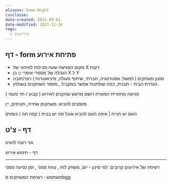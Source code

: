 ```yaml
---
aliases: Game Night
cssclasse: 
date-created: 2021-09-01
date-modified: 2023-11-16
tags:
  - פרוייקטים
---
```


דף  - form פתיחת אירוע
------------------
- מקום הפגישה שעה סבילות לאיחור של X דקות.
- הגבלה של מספרי אומרי `כן` בן X ל Y
- סגנון משחקים ( למשל: אסטרטגיה, חברתי, שיתוף פעולה, מיניאטורות )
רצוי/חובה
- הגדרת הבית - תבנית, כמה שולחנות אפשר במקביל , מספר השחקנים בשולחן.

פגישה מחזורית
המארח רושם  מראש שחקנים לאירוע ( קבוע / חד פעמי )

מוזמנים להביא:
משחקים
שתייה, חטיפים, יין

האם יש חנייה | איפה
האם להביא אוכל
מה יש בבית ( קפה תה / כוסות)

דף  - צ'ט
----
אני רוצה להגיע

דף - חיפוש אירוע
____________
רשימה של אירועים קרובים.
לפי סינון - יום, משחק לוח , טווח ממני , זמן נסיעה ממני

משתמש :
רשימת המשחקים מbgg
